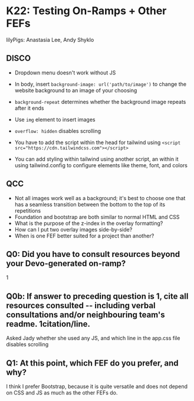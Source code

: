 # K22: Testing On-Ramps + Other FEFs
lilyPigs: Anastasia Lee, Andy Shyklo
## DISCO
- Dropdown menu doesn't work without JS
- In body, insert `background-image: url('path/to/image')` to change the website background to an image of your choosing
- `background-repeat` determines whether the background image repeats after it ends
- Use `img` element to insert images
- `overflow: hidden` disables scrolling

- You have to add the script within the head for tailwind using `<script src="https://cdn.tailwindcss.com"></script>`
- You can add styling within tailwind using another script, an within it using tailwind.config to configure elements like theme, font, and colors

## QCC
- Not all images work well as a background; it's best to choose one that has a seamless transition between the bottom to the top of its repetitions
- Foundation and bootstrap are both similar to normal HTML and CSS
- What is the purpose of the z-index in the overlay formatting?
- How can I put two overlay images side-by-side?
- When is one FEF better suited for a project than another?

## Q0: Did you have to consult resources beyond your Devo-generated on-ramp?
1
## Q0b: If answer to preceding question is 1, cite all resources consulted -- including verbal consultations and/or neighbouring team's readme. 1citation/line.
Asked Jady whether she used any JS, and which line in the app.css file disables scrolling
## Q1: At this point, which FEF do you prefer, and why?
I think I prefer Bootstrap, because it is quite versatile and does not depend on CSS and JS as much as the other FEFs do.